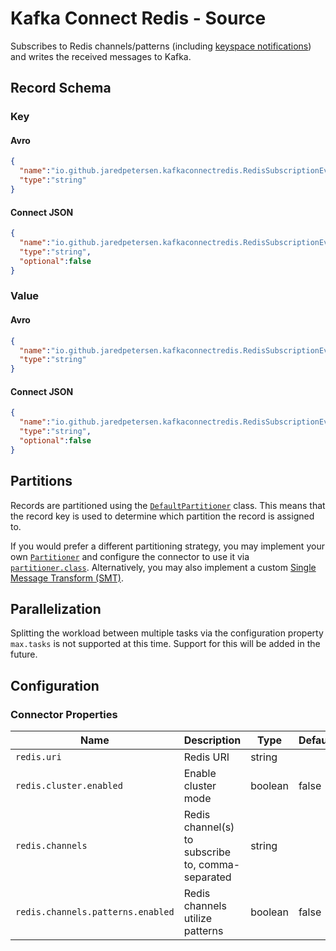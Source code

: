 # Kafka Connect Redis - Source
Subscribes to Redis channels/patterns (including [keyspace notifications](https://redis.io/topics/notifications)) and writes the received messages to Kafka.

## Record Schema

### Key
#### Avro
```json
{
  "name":"io.github.jaredpetersen.kafkaconnectredis.RedisSubscriptionEventKey",
  "type":"string"
}
```

#### Connect JSON
```json
{
  "name":"io.github.jaredpetersen.kafkaconnectredis.RedisSubscriptionEventKey",
  "type":"string",
  "optional":false
}
```

### Value
#### Avro
```json
{
  "name":"io.github.jaredpetersen.kafkaconnectredis.RedisSubscriptionEventValue",
  "type":"string"
}
```

#### Connect JSON
```json
{
  "name":"io.github.jaredpetersen.kafkaconnectredis.RedisSubscriptionEventValue",
  "type":"string",
  "optional":false
}
```

## Partitions
Records are partitioned using the [`DefaultPartitioner`](https://github.com/apache/kafka/blob/trunk/clients/src/main/java/org/apache/kafka/clients/producer/internals/DefaultPartitioner.java) class. This means that the record key is used to determine which partition the record is assigned to.

If you would prefer a different partitioning strategy, you may implement your own [`Partitioner`](https://github.com/apache/kafka/blob/trunk/clients/src/main/java/org/apache/kafka/clients/producer/Partitioner.java) and configure the connector to use it via [`partitioner.class`](https://kafka.apache.org/documentation/#partitioner.class). Alternatively, you may also implement a custom [Single Message Transform (SMT)](https://docs.confluent.io/current/connect/transforms/index.html).

## Parallelization
Splitting the workload between multiple tasks via the configuration property `max.tasks` is not supported at this time. Support for this will be added in the future.

## Configuration
### Connector Properties
| Name                              | Description                                       | Type    | Default | Importance |
| --------------------------------- | ------------------------------------------------- | ------- | ------- | ---------- |
| `redis.uri`                       | Redis URI                                         | string  |         | high       |
| `redis.cluster.enabled`           | Enable cluster mode                               | boolean | false   | high       |
| `redis.channels`                  | Redis channel(s) to subscribe to, comma-separated | string  |         | high       |
| `redis.channels.patterns.enabled` | Redis channels utilize patterns                   | boolean | false   | high       |
